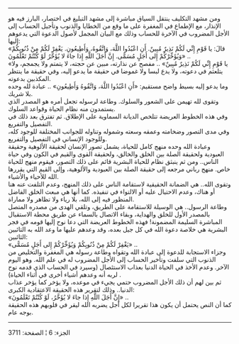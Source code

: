 ------------------------------------------------------------------------

ومن مشهد التكليف ينتقل السياق مباشرة إلى مشهد التبليغ في اختصار، البارز
فيه هو الإنذار، مع الإطماع في المغفرة على ما وقع من الخطايا والذنوب
وتأجيل الحساب إلى الأجل المضروب في الآخرة للحساب وذلك مع البيان المجمل
لأصول الدعوة التي يدعوهم إليها:  
«قالَ: يا قَوْمِ إِنِّي لَكُمْ نَذِيرٌ مُبِينٌ. أَنِ اعْبُدُوا اللَّهَ، وَاتَّقُوهُ، وَأَطِيعُونِ. يَغْفِرْ
لَكُمْ مِنْ ذُنُوبِكُمْ وَيُؤَخِّرْكُمْ إِلى أَجَلٍ مُسَمًّى. إِنَّ أَجَلَ اللَّهِ إِذا جاءَ لا يُؤَخَّرُ لَوْ كُنْتُمْ
تَعْلَمُونَ» ..  
«يا قَوْمِ إِنِّي لَكُمْ نَذِيرٌ مُبِينٌ» .. مفصح عن نذارته، مبين عن حجته، لا يتمتم ولا
يجمجم، ولا يتلعثم في دعوته، ولا يدع لبسا ولا غموضا في حقيقة ما يدعو
إليه، وفي حقيقة ما ينتظر المكذبين بدعوته.  
وما يدعو إليه بسيط واضح مستقيم: «أَنِ اعْبُدُوا اللَّهَ، وَاتَّقُوهُ وَأَطِيعُونِ» ..
عبادة لله وحده بلا شريك.  
وتقوى لله تهيمن على الشعور والسلوك. وطاعة لرسوله تجعل أمره هو المصدر
الذي يستمدون منه نظام الحياة وقواعد السلوك.  
وفي هذه الخطوط العريضة تتلخص الديانة السماوية على الإطلاق. ثم تفترق بعد
ذلك في التفصيل والتفريع.  
وفي مدى التصور وضخامته وعمقه وسعته وشموله وتناوله للجوانب المختلفة
للوجود كله، وللوجود الإنساني في التفصيل والتفريع.  
وعبادة الله وحده منهج كامل للحياة، يشمل تصور الإنسان لحقيقة الألوهية
وحقيقة العبودية ولحقيقة الصلة بين الخلق والخالق، ولحقيقة القوى والقيم في
الكون وفي حياة الناس.. ومن ثم ينبثق نظام للحياة البشرية قائم على ذلك
التصور، فيقوم منهج للحياة خاص. منهج رباني مرجعه إلى حقيقة الصلة بين
العبودية والألوهية، وإلى القيم التي يقررها الله للأحياء والأشياء.  
وتقوى الله.. هي الضمانة الحقيقية لاستقامة الناس على ذلك المنهج، وعدم
التلفت عنه هنا أو هناك، وعدم الاحتيال عليه أو الالتواء في تنفيذه. كما
أنها هي مبعث الخلق الفاضل المنظور فيه إلى الله، بلا رياء ولا تظاهر ولا
مماراة.  
وطاعة الرسول.. هي الوسيلة للاستقامة على الطريق، وتلقي الهدى من مصدره
المتصل بالمصدر الأول للخلق والهداية، وبقاء الاتصال بالسماء عن طريق محطة
الاستقبال المباشرة السليمة المضمونة! فهذه الخطوط العريضة التي دعا نوح
إليها قومه في فجر البشرية هي خلاصة دعوة الله في كل جيل بعده، وقد وعدهم
عليها ما وعد الله به التائبين الثائبين:  
«يَغْفِرْ لَكُمْ مِنْ ذُنُوبِكُمْ وَيُؤَخِّرْكُمْ إِلى أَجَلٍ مُسَمًّى» ..  
وجزاء الاستجابة للدعوة إلى عبادة الله وتقواه وطاعة رسوله هي المغفرة
والتخليص من الذنوب التي سلفت وتأخير الحساب إلى الأجل المضروب له في علم
الله. وهو اليوم الآخر. وعدم الأخذ في الحياة الدنيا بعذاب الاستئصال
(وسيرد في الحساب الذي قدمه نوح لربه أنه وعدهم أشياء أخرى في أثناء
الحياة) .  
ثم بين لهم أن ذلك الأجل المضروب حتمي يجيء في موعده، ولا يؤخر كما يؤخر
عذاب الدنيا.. وذلك لتقرير هذه الحقيقة الاعتقادية الكبرى:  
«إِنَّ أَجَلَ اللَّهِ إِذا جاءَ لا يُؤَخَّرُ، لَوْ كُنْتُمْ تَعْلَمُونَ» ..  
كما أن النص يحتمل أن يكون هذا تقريرا لكل أجل يضربه الله ليقر في قلوبهم
هذه الحقيقة بوجه عام.

------------------------------------------------------------------------

الجزء: 6 ¦ الصفحة: 3711
